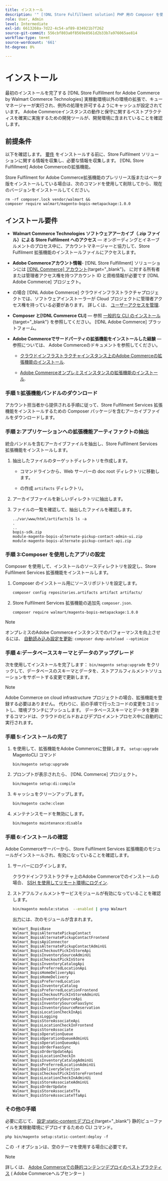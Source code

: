 ```yaml
---
title: インストール
description: '" [!DNL Store Fulfillment solution] PHP 用の Composer を使用するAdobe Commerceストアフロントの場合。"'
role: User, Admin
level: Intermediate
exl-id: 6613268a-7d22-4c54-af89-834921b7f262
source-git-commit: 556cbf803a0f8569e8561d2b33b7a976065ae814
workflow-type: tm+mt
source-wordcount: '661'
ht-degree: 0%

---
```



# インストール

最初のインストールを完了する [!DNL Store Fulfillment for Adobe Commerce by Walmart Commerce Technologies] 実稼動環境以外の環境の拡張で、キューマネージャーが実行され、例外の処理を許可するようにキャッシュが設定されています。 Adobe Commerceインスタンスの動作と保守に関するベストプラクティスを確実に実施するための開発ツールが、開発環境に含まれていることを確認します。

## 前提条件

以下を確認します。 [要件](solution-requirements.md) をインストールする前に、Store Fulfilment ソリューションに関する情報を収集し、必要な情報を収集します。 [!DNL Store Fulfillment] Adobe Commerceの拡張機能。

Store Fulfilment for Adobe Commerce拡張機能のプレリリース版またはベータ版をインストールしている場合は、次のコマンドを使用して削除してから、現在のバージョンをインストールしてください。

```terminal
rm -rf composer.lock vendor/walmart &&
composer require walmart/magento-bopis-metapackage:1.0.0
```

## インストール要件

- **Walmart Commerce Technologies ソフトウェアアーカイブ（.zip ファイル）による Store Fulfilment へのアクセス** — オンボーディングとイネーブルメントのプロセス中に、アカウントマネージャーと協力して、Store Fulfilment 拡張機能のインストールファイルにアクセスします。

- **Adobe Commerceアカウント情報**- [!DNL Store Fulfillment] ソリューションには [[!DNL Commerce] アカウント](https://docs.magento.com/user-guide/magento/magento-account.html){target=&quot;_blank&quot;}。 に対する所有者または管理者アクセス権を持つアカウント ID と資格情報が必要です [!DNL Adobe Commerce] プロジェクト。

- の場合 [!DNL Adobe Commerce] クラウドインフラストラクチャプロジェクトでは、ソフトウェアインストーラーが Cloud プロジェクトに管理者アクセス権を持っている必要があります。 詳しくは、 [ユーザーアクセスを管理](https://devdocs.magento.com/cloud/project/user-admin.html).

- **Composer と[!DNL Commerce CLI]** — 参照 [一般的な CLI のインストール](https://devdocs.magento.com/extensions/install/){target=&quot;_blank&quot;} を参照してください。 [!DNL Adobe Commerce] プラットフォーム。

- **Adobe Commerceでサードパーティの拡張機能をインストールした経験** — 参照については、 Adobe Commerceのドキュメントを参照してください。

   - [クラウドインフラストラクチャインスタンス上のAdobe Commerceの拡張機能のインストール](https://devdocs.magento.com/cloud/howtos/install-components.html#install-an-extension).

   - [Adobe Commerceオンプレミスインスタンスの拡張機能のインストール](https://devdocs.magento.com/extensions/install/).

### 手順 1:拡張機能バンドルのダウンロード

アカウント担当者から提供される手順に従って、Store Fulfilment Services 拡張機能をインストールするための Composer パッケージを含むアーカイブファイルをダウンロードします。

### 手順 2:アプリケーションへの拡張機能アーティファクトの抽出

統合バンドルを含むアーカイブファイルを抽出し、Store Fulfilment Services 拡張機能をインストールします。

1. 抽出したファイルのターゲットディレクトリを作成します。

   - コマンドラインから、Web サーバーの doc root ディレクトリに移動します。

   - の作成 `artifacts` ディレクトリ。

1. アーカイブファイルを新しいディレクトリに抽出します。

1. ファイルの一覧を確認して、抽出したファイルを確認します。

   ```
   ../var/www/html/artifacts]$ ls -a
   .
   ..
   bopis-sdk.zip
   module-magento-bopis-alternate-pickup-contact-admin-ui.zip
   module-magento-bopis-alternate-pickup-contact-api.zip
   ```

### 手順 3:Composer を使用したアプリの設定

Composer を使用して、インストールのソースディレクトリを設定し、Store Fulfilment Services 拡張機能をインストールします。

1. Composer のインストール用にソースリポジトリを設定します。

   ```bash
   composer config repositories.artifacts artifact artifacts/
   ```

1. Store Fulfilment Services 拡張機能の追加先 `composer.json`.

   ```bash
   composer require walmart/magento-bopis-metapackage:1.0.0
   ```

>[!NOTE]
>
>オンプレミスのAdobe Commerceインスタンスでのパフォーマンスを向上させるには、 [自動読み込み設定を更新](https://experienceleague.adobe.com/docs/commerce-operations/performance-best-practices/deployment-flow.html#update-the-autoloader): `composer dump-autoload --optimize`

### 手順 4:データベーススキーマとデータのアップグレード

次を使用してインストールを完了します： `bin/magento setup:upgrade` をクリックして、データベースのスキーマとデータを、ストアフルフィルメントソリューションをサポートする変更で更新します。

>[!NOTE]
>
>Adobe Commerce on cloud infrastructure プロジェクトの場合、拡張機能を登録する必要はありません。 代わりに、前の手順で行ったコードの変更をコミットし、環境ブランチにプッシュします。 データベーススキーマとデータを更新するコマンドは、クラウドのビルドおよびデプロイメントプロセス中に自動的に実行されます。

### 手順 5:インストールの完了

1. を使用して、拡張機能をAdobe Commerceに登録します。 `setup:upgrade` MagentoCLI コマンド

   ```terminal
   bin/magento setup:upgrade
   ```

1. プロンプトが表示されたら、 [!DNL Commerce] プロジェクト。

   ```bash
   bin/magento setup:di:compile
   ```

1. キャッシュをクリーンアップします。

   ```bash
   bin/magento cache:clean
   ```

1. メンテナンスモードを無効にします。

   ```bash
   bin/magento maintenance:disable
   ```

### 手順 6:インストールの確認

Adobe Commerceサーバーから、Store Fulfilment Services 拡張機能のモジュールがインストールされ、有効になっていることを確認します。

1. サーバーにログインします。

   クラウドインフラストラクチャ上のAdobe Commerceでのインストールの場合、 [SSH を使用してリモート環境にログイン](https://devdocs.magento.com/cloud/env/environments-ssh.html#ssh).

1. ストアフルフィルメントサービスモジュールが有効になっていることを確認します。

   ```bash
   bin/magento module:status  --enabled | grep Walmart
   ```

   出力には、次のモジュールが含まれます。

   ```
   Walmart_BopisBase
   Walmart_BopisAlternatePickupContact
   Walmart_BopisAlternatePickupContactFrontend
   Walmart_BopisApiConnector
   Walmart_BopisAlternatePickupContactAdminUi
   Walmart_BopisCheckoutPickInStoreApi
   Walmart_BopisInventorySourceAdminUi
   Walmart_BopisCheckoutPickInStore
   Walmart_BopisInventoryCatalogApi
   Walmart_BopisPreferredLocationApi
   Walmart_BopisHomeDeliveryApi
   Walmart_BopisHomeDelivery
   Walmart_BopisPreferredLocation
   Walmart_BopisInventoryCatalog
   Walmart_BopisPreferredLocationFrontend
   Walmart_BopisCheckoutPickInStoreAdminUi
   Walmart_BopisInventorySourceApi
   Walmart_BopisInventorySourceFaasSync
   Walmart_BopisInventorySourceReservation
   Walmart_BopisLocationCheckInApi
   Walmart_BopisLogging
   Walmart_BopisStoreAssociateApi
   Walmart_BopisLocationCheckInFrontend
   Walmart_BopisStoreAssociate
   Walmart_BopisOperationQueue
   Walmart_BopisOperationQueueAdminUi
   Walmart_BopisOperationQueueApi
   Walmart_BopisOrderFaasSync
   Walmart_BopisOrderUpdateApi
   Walmart_BopisLocationCheckIn
   Walmart_BopisInventoryCatalogAdminUi
   Walmart_BopisPreferredLocationAdminUi
   Walmart_BopisDeliverySelection
   Walmart_BopisCheckoutPickInStoreFrontend
   Walmart_BopisLocationCheckInAdminUi
   Walmart_BopisStoreAssociateAdminUi
   Walmart_BopisOrderUpdate
   Walmart_BopisStoreAssociateTfa
   Walmart_BopisStoreAssociateTfaApi
   ```

### その他の手順

必要に応じて、 [設定:static-content:デプロイ](https://devdocs.magento.com/guides/v2.4/reference/cli/magento-commerce.html#setupstatic-contentdeploy){target=&quot;_blank&quot;} 静的ビューファイルを実稼動環境にデプロイするための CLI コマンド。

```terminal
php bin/magento setup:static-content:deploy -f
```

この `-f` オプションは、空のテーマを使用する場合に必要です。

>[!NOTE]
>
>詳しくは、 [Adobe Commerceでの静的コンテンツデプロイのベストプラクティス](https://support.magento.com/hc/en-us/articles/360031624091) ( Adobe Commerceヘルプセンター )
